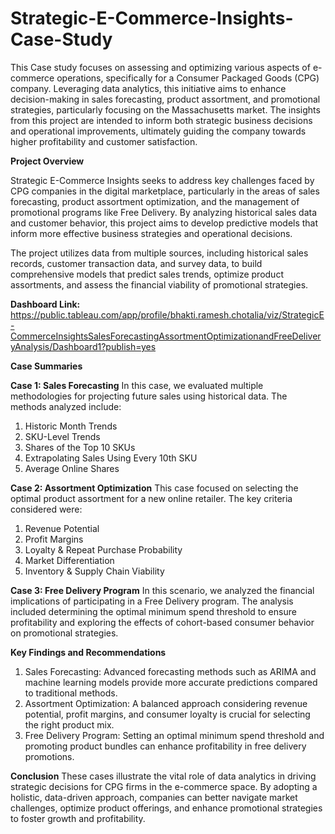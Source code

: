# Strategic-E-Commerce-Insights-Case-Study

This Case study focuses on assessing and optimizing various aspects of e-commerce operations, specifically for a Consumer Packaged Goods (CPG) company. Leveraging data analytics, this initiative aims to enhance decision-making in sales forecasting, product assortment, and promotional strategies, particularly focusing on the Massachusetts market. The insights from this project are intended to inform both strategic business decisions and operational improvements, ultimately guiding the company towards higher profitability and customer satisfaction.

**Project Overview**

Strategic E-Commerce Insights seeks to address key challenges faced by CPG companies in the digital marketplace, particularly in the areas of sales forecasting, product assortment optimization, and the management of promotional programs like Free Delivery. By analyzing historical sales data and customer behavior, this project aims to develop predictive models that inform more effective business strategies and operational decisions.

The project utilizes data from multiple sources, including historical sales records, customer transaction data, and survey data, to build comprehensive models that predict sales trends, optimize product assortments, and assess the financial viability of promotional strategies.

**Dashboard Link:** https://public.tableau.com/app/profile/bhakti.ramesh.chotalia/viz/StrategicE-CommerceInsightsSalesForecastingAssortmentOptimizationandFreeDeliveryAnalysis/Dashboard1?publish=yes 

**Case Summaries**

**Case 1: Sales Forecasting**
In this case, we evaluated multiple methodologies for projecting future sales using historical data. The methods analyzed include:
1. Historic Month Trends
2. SKU-Level Trends
3. Shares of the Top 10 SKUs
4. Extrapolating Sales Using Every 10th SKU
5. Average Online Shares

**Case 2: Assortment Optimization**
This case focused on selecting the optimal product assortment for a new online retailer. The key criteria considered were:
1. Revenue Potential
2. Profit Margins
3. Loyalty & Repeat Purchase Probability
4. Market Differentiation
5. Inventory & Supply Chain Viability

**Case 3: Free Delivery Program**
In this scenario, we analyzed the financial implications of participating in a Free Delivery program. The analysis included determining the optimal minimum spend threshold to ensure profitability and exploring the effects of cohort-based consumer behavior on promotional strategies.

**Key Findings and Recommendations**

1. Sales Forecasting: Advanced forecasting methods such as ARIMA and machine learning models provide more accurate predictions compared to traditional methods.
2. Assortment Optimization: A balanced approach considering revenue potential, profit margins, and consumer loyalty is crucial for selecting the right product mix.
3. Free Delivery Program: Setting an optimal minimum spend threshold and promoting product bundles can enhance profitability in free delivery promotions.

**Conclusion**
These cases illustrate the vital role of data analytics in driving strategic decisions for CPG firms in the e-commerce space. By adopting a holistic, data-driven approach, companies can better navigate market challenges, optimize product offerings, and enhance promotional strategies to foster growth and profitability.
